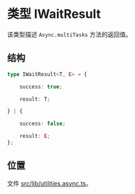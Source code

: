 # 类型 IWaitResult

该类型描述 `Async.multiTasks` 方法的返回值。

## 结构

```ts
type IWaitResult<T, E> = {

    success: true;

    result: T;

} | {

    success: false;

    result: E;
};
```

## 位置

文件 [src/lib/utilities.async.ts](../../../src/lib/utilities.async.ts)。
